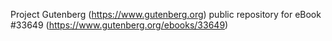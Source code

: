 Project Gutenberg (https://www.gutenberg.org) public repository for eBook #33649 (https://www.gutenberg.org/ebooks/33649)
